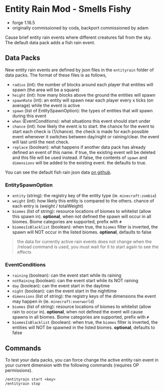 # Entity Rain Mod - Smells Fishy

- forge 1.16.5
- originally commissioned by coda, backport commissioned by adam

Cause brief entity rain events where different creatures fall from the sky. The default data pack adds a fish rain event. 

## Data Packs

New entity rain events are defined by json files in the `entityrain` folder of data packs. 
The format of these files is as follows, 

- `radius` (int): the number of blocks around each player that entities will spawn (the area will be a square)
- `height` (int): how many blocks above the ground the entities will spawn
- `spawnRate` (int): an entity will spawn near each player every x ticks (on average) while the event is active
- `spawn` (list of EntitySpawnOption): the types of entities that will spawn during this event
- `when` (EventConditions): what situations this event should start under
- `chance` (int): how likely the event is to start. the chance for the event to start each check is (1/chance). the check is made for each possible event whenever it switches between day/night or raining/clear. the event will last until the next check. 
- `replace` (boolean): what happens if another data pack has already defined an event of this name. if true, the existing event will be deleted and this file will be used instead. if false, the contents of `spawn` and `dimensions` will be added to the existing event. the defaults to true.

You can see the default fish rain json data [on github](https://github.com/LukeGrahamLandryMC/smells-fishy-mod/blob/main/src/main/resources/data/smellsfishy/entityrain/fish.json).

### EntitySpawnOption

- `entity` (string): the registry key of the entity type (ie. `minecraft:zombie`)
- `weight` (int): how likely this entity is compared to the others. chance of each entry is (weight / totalWeight) 
- `biomes` (list of string): resource locations of biomes to whitelist (allow this spawn in). **optional**, when not defined the spawn will occur in all biomes. Biome categories are supported, prefix with `#`
- `biomesIsBlacklist` (boolean): when true, the `biomes` filter is inverted, the spawn will NOT occur in the listed biomes. **optional**, defaults to false

> the data for currently active rain events does not change when the /reload command is used, you must wait for it to start again to see the effects

### EventConditions

- `raining` (boolean): can the event start while its raining
- `notRaining` (boolean): can the event start while its NOT raining
- `day` (boolean): can the event start in the daytime
- `night` (boolean): can the event start in the nighttime
- `dimensions` (list of string): the registry keys of the dimensions the event may happen in (ie. `minecraft:overworld`)
- `biomes` (list of string): resource locations of biomes to whitelist (allow rain to occur in). **optional**, when not defined the event will cause spawns in all biomes. Biome categories are supported, prefix with `#`
- `biomesIsBlacklist` (boolean): when true, the `biomes` filter is inverted, the entities will NOT be spawned in the listed biomes. **optional**, defaults to false

## Commands

To test your data packs, you can force change the active entity rain event in your current dimension with the following commands (requires OP permissions).  

```
/entityrain start <key>
/entityrain stop
```

